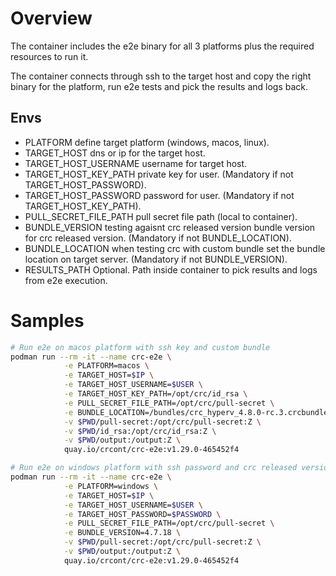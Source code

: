 # Overview

The container includes the e2e binary for all 3 platforms plus the required resources to run it.  

The container connects through ssh to the target host and copy the right binary for the platform, run e2e tests and pick the results and logs back.

## Envs

* PLATFORM              define target platform (windows, macos, linux).  
* TARGET_HOST           dns or ip for the target host.  
* TARGET_HOST_USERNAME  username for target host.  
* TARGET_HOST_KEY_PATH  private key for user. (Mandatory if not TARGET_HOST_PASSWORD).  
* TARGET_HOST_PASSWORD  password for user. (Mandatory if not TARGET_HOST_KEY_PATH).  
* PULL_SECRET_FILE_PATH pull secret file path (local to container).  
* BUNDLE_VERSION        testing agaisnt crc released version bundle version for crc released version. (Mandatory if not BUNDLE_LOCATION).  
* BUNDLE_LOCATION       when testing crc with custom bundle set the bundle location on target server. (Mandatory if not BUNDLE_VERSION).  
* RESULTS_PATH          Optional. Path inside container to pick results and logs from e2e execution.  

# Samples

```bash
# Run e2e on macos platform with ssh key and custom bundle
podman run --rm -it --name crc-e2e \
		    -e PLATFORM=macos \
            -e TARGET_HOST=$IP \
		    -e TARGET_HOST_USERNAME=$USER \
            -e TARGET_HOST_KEY_PATH=/opt/crc/id_rsa \
		    -e PULL_SECRET_FILE_PATH=/opt/crc/pull-secret \
            -e BUNDLE_LOCATION=/bundles/crc_hyperv_4.8.0-rc.3.crcbundle \
            -v $PWD/pull-secret:/opt/crc/pull-secret:Z \
            -v $PWD/id_rsa:/opt/crc/id_rsa:Z \
            -v $PWD/output:/output:Z \
		    quay.io/crcont/crc-e2e:v1.29.0-465452f4

# Run e2e on windows platform with ssh password and crc released version
podman run --rm -it --name crc-e2e \
		    -e PLATFORM=windows \
            -e TARGET_HOST=$IP \
		    -e TARGET_HOST_USERNAME=$USER \
            -e TARGET_HOST_PASSWORD=$PASSWORD \
		    -e PULL_SECRET_FILE_PATH=/opt/crc/pull-secret \
            -e BUNDLE_VERSION=4.7.18 \
            -v $PWD/pull-secret:/opt/crc/pull-secret:Z \
            -v $PWD/output:/output:Z \
		    quay.io/crcont/crc-e2e:v1.29.0-465452f4
```
